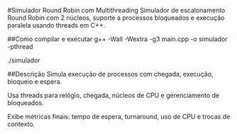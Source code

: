 #Simulador Round Robin com Multithreading
Simulador de escalonamento Round Robin com 2 núcleos, suporte a processos bloqueados e execução paralela usando threads em C++.

##Como compilar e executar
g++ -Wall -Wextra -g3 main.cpp -o simulador -pthread

./simulador


##Descrição
Simula execução de processos com chegada, execução, bloqueio e espera.

Usa threads para relógio, chegada, núcleos de CPU e gerenciamento de bloqueados.

Exibe métricas finais: tempo de espera, turnaround, uso de CPU e trocas de contexto.
